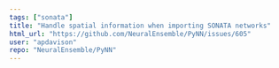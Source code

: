```yaml
---
tags: ["sonata"]
title: "Handle spatial information when importing SONATA networks"
html_url: "https://github.com/NeuralEnsemble/PyNN/issues/605"
user: "apdavison"
repo: "NeuralEnsemble/PyNN"
---
```


